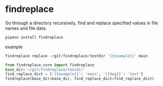 # findreplace

Go through a directory recursively, find and replace specified values in file names and file data.

```python
pipenv install findreplace
```

example

```python
findreplace replace ~/git/findreplace/testdir '{{example}}' main

from findreplace.core import findreplace
base_dir='~/git/findreplace/testdir'
find_replace_dict = {'{{example}}': 'main', '{{dog}}': 'test'}
findreplace(base_dir=base_dir, find_replace_dict=find_replace_dict)
```

